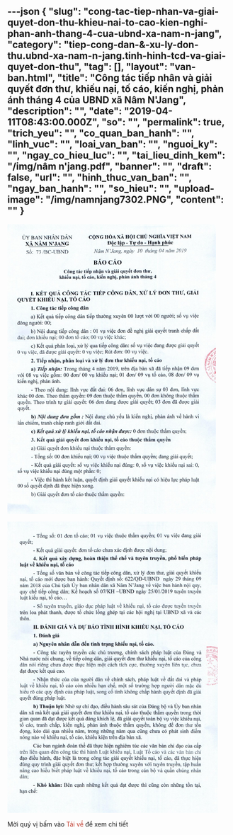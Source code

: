 ---json
{
    "slug": "cong-tac-tiep-nhan-va-giai-quyet-don-thu-khieu-nai-to-cao-kien-nghi-phan-anh-thang-4-cua-ubnd-xa-nam-n-jang",
    "category": "tiep-cong-dan-&-xu-ly-don-thu.ubnd-xa-nam-n-jang.tinh-hinh-tcd-va-giai-quyet-don-thu",
    "tag": [],
    "layout": "van-ban.html",
    "title": "Công tác tiếp nhân và giải quyết đơn thư, khiếu nại, tố cáo, kiến nghị, phản ánh tháng 4 của UBND xã Nâm N'Jang",
    "description": "",
    "date": "2019-04-11T08:43:00.000Z",
    "so": "",
    "permalink": true,
    "trich_yeu": "",
    "co_quan_ban_hanh": "",
    "linh_vuc": "",
    "loai_van_ban": "",
    "nguoi_ky": "",
    "ngay_co_hieu_luc": "",
    "tai_lieu_dinh_kem": "/img/nâm n'jang.pdf",
    "banner": "",
    "draft": false,
    "url": "",
    "hinh_thuc_van_ban": "",
    "ngay_ban_hanh": "",
    "so_hieu": "",
    "upload-image": "/img/namnjang7302.PNG",
    "__content__": ""
}
---
<p><img alt="" src="/img/namnjang7301.PNG" /></p>

<p><img alt="" src="/img/namnjang7302.PNG" /></p>

<p>Mời qu&yacute; vị bấm v&agrave;o <span style="color:#c0392b">Tải về </span>để xem chi tiết</p>
